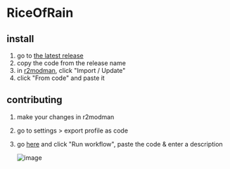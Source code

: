 # RiceOfRain

## install
1. go to [the latest release](https://github.com/shitpostbotmin/RiceOfRain/releases/tag/latest)
2. copy the code from the release name
3. in [r2modman](https://thunderstore.io/package/ebkr/r2modman/), click "Import / Update"
4. click "From code" and paste it

## contributing
1. make your changes in r2modman
2. go to settings > export profile as code
3. go [here](https://github.com/shitpostbotmin/RiceOfRain/actions/workflows/make-pr.yaml) and click "Run workflow", paste the code & enter a description
   
   ![image](https://user-images.githubusercontent.com/57028336/210778962-da37b502-db61-4ceb-83c5-985ce7cfd93f.png)
